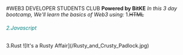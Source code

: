 #WEB3 DEVELOPER STUDENTS CLUB
**Powered by BitKE**
*In this 3 day bootcamp, We'll learn the basics of Web3 using:*
1.~~HTML~~
<h6 style="color: teal;">2.Javascript</h6>
3.Rust
![It's a Rusty Affair](/Rusty_and_Crusty_Padlock.jpg)